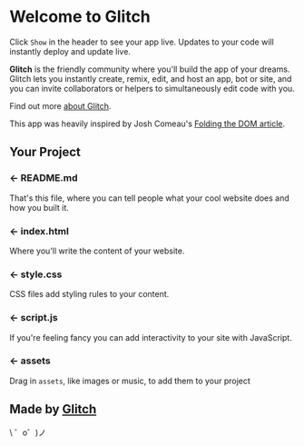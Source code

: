 Welcome to Glitch
=================

Click `Show` in the header to see your app live. Updates to your code will instantly deploy and update live.

**Glitch** is the friendly community where you'll build the app of your dreams. Glitch lets you instantly create, remix, edit, and host an app, bot or site, and you can invite collaborators or helpers to simultaneously edit code with you.

Find out more [about Glitch](https://glitch.com/about).

This app was heavily inspired by Josh Comeau's [Folding the DOM article](https://www.joshwcomeau.com/posts/folding-the-dom/).


Your Project
------------

### ← README.md

That's this file, where you can tell people what your cool website does and how you built it.

### ← index.html

Where you'll write the content of your website. 

### ← style.css

CSS files add styling rules to your content.

### ← script.js

If you're feeling fancy you can add interactivity to your site with JavaScript.

### ← assets

Drag in `assets`, like images or music, to add them to your project

Made by [Glitch](https://glitch.com/)
-------------------

\ ゜o゜)ノ
